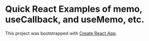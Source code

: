 # Quick React Examples of memo, useCallback, and useMemo, etc.

This project was bootstrapped with [Create React App](https://github.com/facebook/create-react-app).

